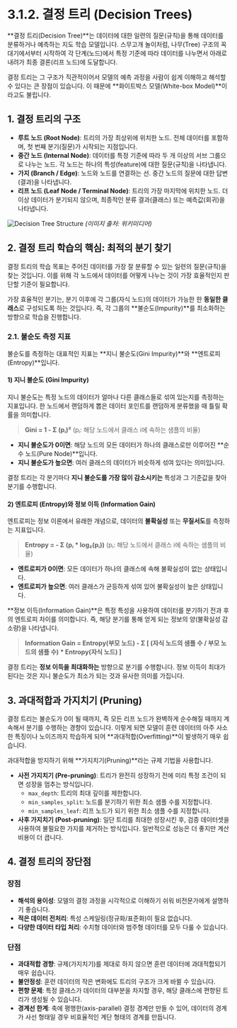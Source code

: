 # 3.1.2. 결정 트리 (Decision Trees)

**결정 트리(Decision Tree)**는 데이터에 대한 일련의 질문(규칙)을 통해 데이터를 분류하거나 예측하는 지도 학습 모델입니다. 스무고개 놀이처럼, 나무(Tree) 구조의 꼭대기에서부터 시작하여 각 단계(노드)에서 특정 기준에 따라 데이터를 나누면서 아래로 내려가 최종 결론(리프 노드)에 도달합니다.

결정 트리는 그 구조가 직관적이어서 모델의 예측 과정을 사람이 쉽게 이해하고 해석할 수 있다는 큰 장점이 있습니다. 이 때문에 **화이트박스 모델(White-box Model)**이라고도 불립니다.

## 1. 결정 트리의 구조

- **루트 노드 (Root Node)**: 트리의 가장 최상위에 위치한 노드. 전체 데이터를 포함하며, 첫 번째 분기(질문)가 시작되는 지점입니다.
- **중간 노드 (Internal Node)**: 데이터를 특정 기준에 따라 두 개 이상의 서브 그룹으로 나누는 노드. 각 노드는 하나의 특성(feature)에 대한 질문(규칙)을 나타냅니다.
- **가지 (Branch / Edge)**: 노드와 노드를 연결하는 선. 중간 노드의 질문에 대한 답변(결과)을 나타냅니다.
- **리프 노드 (Leaf Node / Terminal Node)**: 트리의 가장 마지막에 위치한 노드. 더 이상 데이터가 분기되지 않으며, 최종적인 분류 결과(클래스) 또는 예측값(회귀)을 나타냅니다.

![Decision Tree Structure](https://upload.wikimedia.org/wikipedia/commons/thumb/e/eb/Decision_tree_model.png/400px-Decision_tree_model.png)
*(이미지 출처: 위키미디어)*

## 2. 결정 트리 학습의 핵심: 최적의 분기 찾기

결정 트리의 학습 목표는 주어진 데이터를 가장 잘 분류할 수 있는 일련의 질문(규칙)을 찾는 것입니다. 이를 위해 각 노드에서 데이터를 어떻게 나누는 것이 가장 효율적인지 판단할 기준이 필요합니다.

가장 효율적인 분기는, 분기 이후에 각 그룹(자식 노드)의 데이터가 가능한 한 **동일한 클래스**로 구성되도록 하는 것입니다. 즉, 각 그룹의 **불순도(Impurity)**를 최소화하는 방향으로 학습을 진행합니다.

### 2.1. 불순도 측정 지표

불순도를 측정하는 대표적인 지표는 **지니 불순도(Gini Impurity)**와 **엔트로피(Entropy)**입니다.

#### 1) 지니 불순도 (Gini Impurity)

지니 불순도는 특정 노드의 데이터가 얼마나 다른 클래스들로 섞여 있는지를 측정하는 지표입니다. 한 노드에서 랜덤하게 뽑은 데이터 포인트를 랜덤하게 분류했을 때 틀릴 확률을 의미합니다.

> **Gini = 1 - Σ (pᵢ)²**
> (pᵢ: 해당 노드에서 클래스 i에 속하는 샘플의 비율)

- **지니 불순도가 0이면**: 해당 노드의 모든 데이터가 하나의 클래스로만 이루어진 **순수 노드(Pure Node)**입니다.
- **지니 불순도가 높으면**: 여러 클래스의 데이터가 비슷하게 섞여 있다는 의미입니다.

결정 트리는 각 분기마다 **지니 불순도를 가장 많이 감소시키는** 특성과 그 기준값을 찾아 분기를 수행합니다.

#### 2) 엔트로피 (Entropy)와 정보 이득 (Information Gain)

엔트로피는 정보 이론에서 유래한 개념으로, 데이터의 **불확실성** 또는 **무질서도**를 측정하는 지표입니다.

> **Entropy = - Σ (pᵢ * log₂(pᵢ))**
> (pᵢ: 해당 노드에서 클래스 i에 속하는 샘플의 비율)

- **엔트로피가 0이면**: 모든 데이터가 하나의 클래스에 속해 불확실성이 없는 상태입니다.
- **엔트로피가 높으면**: 여러 클래스가 균등하게 섞여 있어 불확실성이 높은 상태입니다.

**정보 이득(Information Gain)**은 특정 특성을 사용하여 데이터를 분기하기 전과 후의 엔트로피 차이를 의미합니다. 즉, 해당 분기를 통해 얻게 되는 정보의 양(불확실성 감소량)을 나타냅니다.

> **Information Gain = Entropy(부모 노드) - Σ [ (자식 노드의 샘플 수 / 부모 노드의 샘플 수) * Entropy(자식 노드) ]**

결정 트리는 **정보 이득을 최대화하는** 방향으로 분기를 수행합니다. 정보 이득이 최대가 된다는 것은 지니 불순도가 최소가 되는 것과 유사한 의미를 가집니다.

## 3. 과대적합과 가지치기 (Pruning)

결정 트리는 불순도가 0이 될 때까지, 즉 모든 리프 노드가 완벽하게 순수해질 때까지 계속해서 분기를 수행하는 경향이 있습니다. 이렇게 되면 모델이 훈련 데이터의 아주 사소한 특징이나 노이즈까지 학습하게 되어 **과대적합(Overfitting)**이 발생하기 매우 쉽습니다.

과대적합을 방지하기 위해 **가지치기(Pruning)**라는 규제 기법을 사용합니다.

- **사전 가지치기 (Pre-pruning)**: 트리가 완전히 성장하기 전에 미리 특정 조건이 되면 성장을 멈추는 방식입니다.
  - `max_depth`: 트리의 최대 깊이를 제한합니다.
  - `min_samples_split`: 노드를 분기하기 위한 최소 샘플 수를 지정합니다.
  - `min_samples_leaf`: 리프 노드가 되기 위한 최소 샘플 수를 지정합니다.
- **사후 가지치기 (Post-pruning)**: 일단 트리를 최대한 성장시킨 후, 검증 데이터셋을 사용하여 불필요한 가지를 제거하는 방식입니다. 일반적으로 성능은 더 좋지만 계산 비용이 더 큽니다.

## 4. 결정 트리의 장단점

### 장점
- **해석의 용이성**: 모델의 결정 과정을 시각적으로 이해하기 쉬워 비전문가에게 설명하기 좋습니다.
- **적은 데이터 전처리**: 특성 스케일링(정규화/표준화)이 필요 없습니다.
- **다양한 데이터 타입 처리**: 수치형 데이터와 범주형 데이터를 모두 다룰 수 있습니다.

### 단점
- **과대적합 경향**: 규제(가지치기)를 제대로 하지 않으면 훈련 데이터에 과대적합되기 매우 쉽습니다.
- **불안정성**: 훈련 데이터의 작은 변화에도 트리의 구조가 크게 바뀔 수 있습니다.
- **편향 문제**: 특정 클래스가 데이터의 대부분을 차지할 경우, 해당 클래스에 편향된 트리가 생성될 수 있습니다.
- **경계선 한계**: 축에 평행한(axis-parallel) 결정 경계만 만들 수 있어, 데이터의 경계가 사선 형태일 경우 비효율적인 계단 형태의 경계를 만듭니다.
